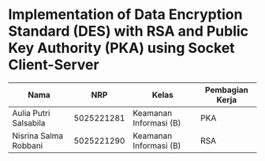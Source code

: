 # Implementation of Data Encryption Standard (DES) with RSA and Public Key Authority (PKA) using Socket Client-Server

| Nama | NRP | Kelas | Pembagian Kerja |
| --- | --- | ----------|--------------|
| Aulia Putri Salsabila | 5025221281 | Keamanan Informasi (B) | PKA |
| Nisrina Salma Robbani | 5025221290 | Keamanan Informasi (B) | RSA |


